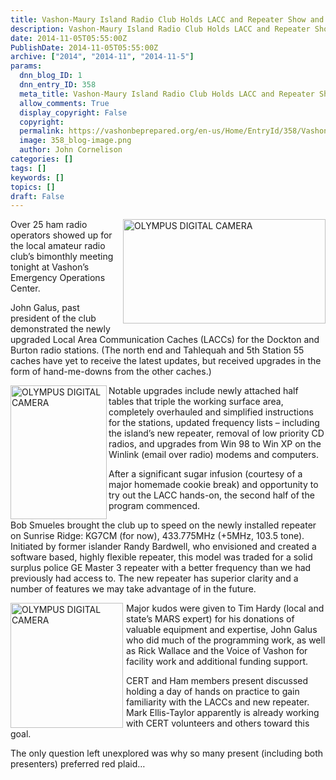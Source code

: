 ```yaml
---
title: Vashon-Maury Island Radio Club Holds LACC and Repeater Show and Tell
description: Vashon-Maury Island Radio Club Holds LACC and Repeater Show and Tell
date: 2014-11-05T05:55:00Z
PublishDate: 2014-11-05T05:55:00Z
archive: ["2014", "2014-11", "2014-11-5"]
params:
  dnn_blog_ID: 1
  dnn_entry_ID: 358
  meta_title: Vashon-Maury Island Radio Club Holds LACC and Repeater Show and Tell
  allow_comments: True
  display_copyright: False
  copyright:
  permalink: https://vashonbeprepared.org/en-us/Home/EntryId/358/Vashon-Maury-Island-Radio-Club-Holds-LACC-and-Repeater-Show-and-Tell
  image: 358_blog-image.png
  author: John Cornelison
categories: []
tags: []
keywords: []
topics: []
draft: False
---
```


<p><a href="./images/358/Windows-Live-Writer-c6d5c55295ab_12B23-ff_1515232.983x500_2.jpg"><img width="324" height="167" title="OLYMPUS DIGITAL CAMERA" align="right" style="margin: 0px 0px 5px 5px; border: 0px currentColor; border-image: none; padding-top: 0px; padding-right: 0px; padding-left: 0px; float: right; display: inline; background-image: none;" alt="OLYMPUS DIGITAL CAMERA" src="./images/358/Windows-Live-Writer-c6d5c55295ab_12B23-ff_1515232.983x500_thumb.jpg"></img></a>Over 25 ham radio operators showed up for the local amateur radio club&rsquo;s bimonthly meeting tonight at Vashon&rsquo;s Emergency Operations Center.</p>
<p>John Galus, past president of the club demonstrated the newly upgraded Local Area Communication Caches (LACCs) for the Dockton and Burton radio stations. (The north end and Tahlequah and 5th Station 55 caches have yet to receive the latest updates, but received upgrades in the form of hand-me-downs from the other caches.)</p>
<p><a href="./images/358/Windows-Live-Writer-c6d5c55295ab_12B23-ff_1515224.358X499_2.jpg"><img width="154" height="214" title="OLYMPUS DIGITAL CAMERA" align="left" style="border: 0px currentColor; border-image: none; padding-top: 0px; padding-right: 0px; padding-left: 0px; float: left; display: inline; background-image: none;" alt="OLYMPUS DIGITAL CAMERA" src="./images/358/Windows-Live-Writer-c6d5c55295ab_12B23-ff_1515224.358X499_thumb.jpg"></img></a>Notable upgrades include newly attached half tables that triple the working surface area, completely overhauled and simplified instructions for the stations, updated frequency lists &ndash; including the island&rsquo;s new repeater, removal of low priority CD radios, and upgrades from Win 98 to Win XP on the Winlink (email over radio) modems and computers.</p>
<p>After a significant sugar infusion (courtesy of a major homemade cookie break) and opportunity to try out the LACC hands-on, the second half of the program commenced.</p>
<p>Bob Smueles brought the club up to speed on the newly installed repeater on Sunrise Ridge: KG7CM (for now), 433.775MHz&nbsp;(+5MHz, 103.5 tone). Initiated by former islander Randy Bardwell, who envisioned and created a software based, highly flexible repeater, this model was traded for a solid surplus police GE Master 3 repeater with a better frequency than we had previously had access to. The new repeater has superior clarity and a number of features we may take advantage of in the future.</p>
<p><a href="./images/358/Windows-Live-Writer-c6d5c55295ab_12B23-ff_1515239.538x600_2.jpg"><img width="180" height="200" title="OLYMPUS DIGITAL CAMERA" align="left" style="margin: 0px 5px 0px 0px; border: 0px currentColor; border-image: none; padding-top: 0px; padding-right: 0px; padding-left: 0px; float: left; display: inline; background-image: none;" alt="OLYMPUS DIGITAL CAMERA" src="./images/358/Windows-Live-Writer-c6d5c55295ab_12B23-ff_1515239.538x600_thumb.jpg"></img></a>Major kudos were given to Tim Hardy (local and state&rsquo;s MARS expert) for his donations of valuable equipment and expertise, John Galus who did much of the programming work, as well as Rick Wallace and the Voice of Vashon for facility work and additional funding support.</p>
<p>CERT and Ham members present discussed holding a day of hands on practice to gain familiarity with the LACCs and new repeater. Mark Ellis-Taylor apparently is already working with CERT volunteers and others toward this goal.</p>
<p>The only question left unexplored was why so many present (including both presenters) preferred red plaid&hellip;</p>
